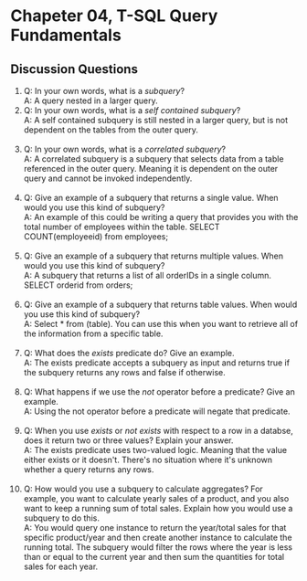 # Chapeter 04, T-SQL Query Fundamentals

## Discussion Questions

1. Q: In your own words, what is a *subquery*?  
   A: A query nested in a larger query.
1. Q: In your own words, what is a *self contained subquery*?  
   A: A self contained subquery is still nested in a larger query, but is not dependent on the tables from the outer query.<br><br>
1. Q: In your own words, what is a *correlated subquery*?  
   A: A correlated subquery is a subquery that selects data from a table referenced in the outer query. Meaning it is dependent on the outer query and cannot be invoked independently. <br><br>
1. Q: Give an example of a subquery that returns a single value. When would you use this kind of subquery?  
   A: An example of this could be writing a query that provides you with the total number of employees within the table. SELECT COUNT(employeeid) from employees;<br><br>
1. Q: Give an example of a subquery that returns multiple values. When would you use this kind of subquery?  
   A: A subquery that returns a list of all orderIDs in a single column. SELECT orderid from orders;<br><br>
1. Q: Give an example of a subquery that returns table values. When would you use this kind of subquery?  
   A: Select * from (table). You can use this when you want to retrieve all of the information from a specific table.<br><br>
1. Q: What does the *exists* predicate do? Give an example.  
   A: The exists predicate accepts a subquery as input and returns true if the subquery returns any rows and false if otherwise.<br><br>
1. Q: What happens if we use the *not* operator before a predicate? Give an example.  
   A: Using the not operator before a predicate will negate that predicate.<br><br>
1. Q: When you use *exists* or *not exists* with respect to a row in a databse, does it return two or three values? Explain your answer.  
   A: The exists predicate uses two-valued logic. Meaning that the value either exists or it doesn't. There's no situation where it's unknown whether a query returns any rows.<br><br>
1. Q: How would you use a subquery to calculate aggregates? For example, you want to calculate yearly sales of a product, and you also want to keep a running sum of total sales. Explain how you would use a subquery to do this.  
   A: You would query one instance to return the year/total sales for that specific product/year and then create another instance to calculate the running total. The subquery would filter the rows where the year is less than or equal to the current year and then sum the quantities for total sales for each year.<br><br>